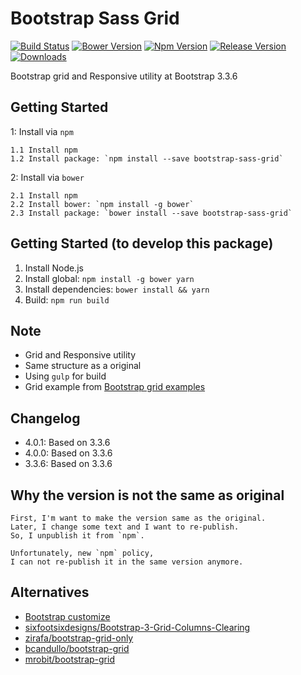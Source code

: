 # Bootstrap Sass Grid
[![Build Status](https://travis-ci.org/jojoee/bootstrap-sass-grid.svg)](https://travis-ci.org/jojoee/bootstrap-sass-grid)
[![Bower Version](https://img.shields.io/bower/v/bootstrap-sass-grid.svg)](https://bower.io/search/?q=bootstrap-sass-grid)
[![Npm Version](https://img.shields.io/npm/v/bootstrap-sass-grid.svg)](https://www.npmjs.com/package/bootstrap-sass-grid)
[![Release Version](https://img.shields.io/github/release/jojoee/bootstrap-sass-grid.svg)](https://github.com/jojoee/bootstrap-sass-grid/releases)
[![Downloads](https://img.shields.io/npm/dt/bootstrap-sass-grid.svg)](https://github.com/jojoee/bootstrap-sass-grid/archive/master.zip)

Bootstrap grid and Responsive utility at Bootstrap 3.3.6

## Getting Started
1: Install via `npm`
```
1.1 Install npm
1.2 Install package: `npm install --save bootstrap-sass-grid`
```
2: Install via `bower`
```
2.1 Install npm
2.2 Install bower: `npm install -g bower`
2.3 Install package: `bower install --save bootstrap-sass-grid`
```

## Getting Started (to develop this package)
1. Install Node.js
2. Install global: `npm install -g bower yarn`
3. Install dependencies: `bower install && yarn`
4. Build: `npm run build`

## Note
- Grid and Responsive utility
- Same structure as a original
- Using `gulp` for build
- Grid example from [Bootstrap grid examples](http://getbootstrap.com/examples/grid/)

## Changelog
- 4.0.1: Based on 3.3.6
- 4.0.0: Based on 3.3.6
- 3.3.6: Based on 3.3.6

## Why the version is not the same as original
```
First, I'm want to make the version same as the original.
Later, I change some text and I want to re-publish.
So, I unpublish it from `npm`.

Unfortunately, new `npm` policy,
I can not re-publish it in the same version anymore.
```

## Alternatives
- [Bootstrap customize](http://getbootstrap.com/customize/)
- [sixfootsixdesigns/Bootstrap-3-Grid-Columns-Clearing](https://github.com/sixfootsixdesigns/Bootstrap-3-Grid-Columns-Clearing)
- [zirafa/bootstrap-grid-only](https://github.com/zirafa/bootstrap-grid-only)
- [bcandullo/bootstrap-grid](https://github.com/bcandullo/bootstrap-grid)
- [mrobit/bootstrap-grid](https://github.com/mrobit/bootstrap-grid)

